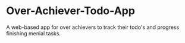 # Over-Achiever-Todo-App
A web-based app for over achievers to track their todo's and progress finishing menial tasks.
